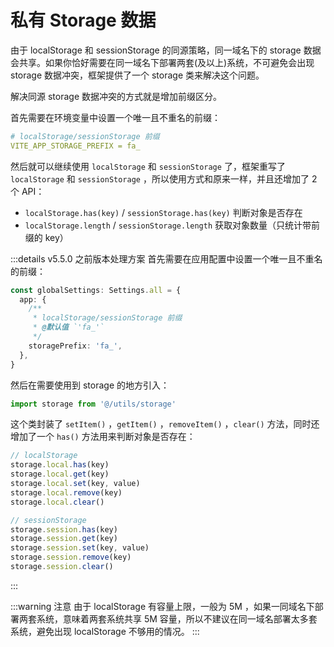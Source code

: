# 私有 Storage 数据 <Badge type="pro" text="专业版" /> <Badge text="v5.5.0" />

由于 localStorage 和 sessionStorage 的同源策略，同一域名下的 storage 数据会共享。如果你恰好需要在同一域名下部署两套(及以上)系统，不可避免会出现 storage 数据冲突，框架提供了一个 storage 类来解决这个问题。

解决同源 storage 数据冲突的方式就是增加前缀区分。

首先需要在环境变量中设置一个唯一且不重名的前缀：

```yaml
# localStorage/sessionStorage 前缀
VITE_APP_STORAGE_PREFIX = fa_
```

然后就可以继续使用 `localStorage` 和 `sessionStorage` 了，框架重写了 `localStorage` 和 `sessionStorage` ，所以使用方式和原来一样，并且还增加了 2 个 API：

- `localStorage.has(key)` / `sessionStorage.has(key)` 判断对象是否存在
- `localStorage.length` / `sessionStorage.length` 获取对象数量（只统计带前缀的 key）

:::details v5.5.0 之前版本处理方案
首先需要在应用配置中设置一个唯一且不重名的前缀：

```ts {2-8}
const globalSettings: Settings.all = {
  app: {
    /**
     * localStorage/sessionStorage 前缀
     * @默认值 `'fa_'`
     */
    storagePrefix: 'fa_',
  },
}
```

然后在需要使用到 storage 的地方引入：

```ts
import storage from '@/utils/storage'
```

这个类封装了 `setItem()` ，`getItem()` ，`removeItem()` ，`clear()` 方法，同时还增加了一个 `has()` 方法用来判断对象是否存在：

```ts
// localStorage
storage.local.has(key)
storage.local.get(key)
storage.local.set(key, value)
storage.local.remove(key)
storage.local.clear()

// sessionStorage
storage.session.has(key)
storage.session.get(key)
storage.session.set(key, value)
storage.session.remove(key)
storage.session.clear()
```
:::

:::warning 注意
由于 localStorage 有容量上限，一般为 5M ，如果一同域名下部署两套系统，意味着两套系统共享 5M 容量，所以不建议在同一域名部署太多套系统，避免出现 localStorage 不够用的情况。
:::
